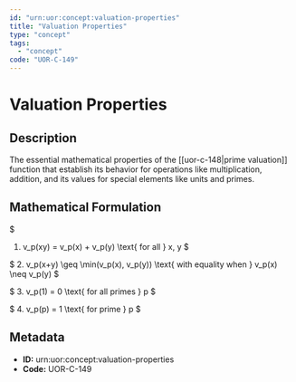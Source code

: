 ```yaml
---
id: "urn:uor:concept:valuation-properties"
title: "Valuation Properties"
type: "concept"
tags:
  - "concept"
code: "UOR-C-149"
---
```


# Valuation Properties

## Description

The essential mathematical properties of the [[uor-c-148|prime valuation]] function that establish its behavior for operations like multiplication, addition, and its values for special elements like units and primes.

## Mathematical Formulation

$
1. v_p(xy) = v_p(x) + v_p(y) \text{ for all } x, y
$

$
2. v_p(x+y) \geq \min(v_p(x), v_p(y)) \text{ with equality when } v_p(x) \neq v_p(y)
$

$
3. v_p(1) = 0 \text{ for all primes } p
$

$
4. v_p(p) = 1 \text{ for prime } p
$

## Metadata

- **ID:** urn:uor:concept:valuation-properties
- **Code:** UOR-C-149
